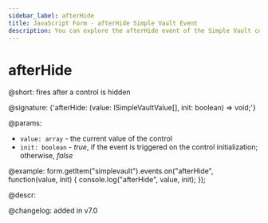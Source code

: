 ```yaml
---
sidebar_label: afterHide
title: JavaScript Form - afterHide Simple Vault Event 
description: You can explore the afterHide event of the Simple Vault control of Form in the documentation of the DHTMLX JavaScript UI library. Browse developer guides and API reference, try out code examples and live demos, and download a free 30-day evaluation version of DHTMLX Suite.
---
```


# afterHide

@short: fires after a control is hidden

@signature: {'afterHide: (value: ISimpleVaultValue[], init: boolean) => void;'}

@params:
- `value: array` - the current value of the control
- `init: boolean` - *true*, if the event is triggered on the control initialization; otherwise, *false*

@example:
form.getItem("simplevault").events.on("afterHide", function(value, init) {
    console.log("afterHide", value, init);
});

@descr:

@changelog: added in v7.0
